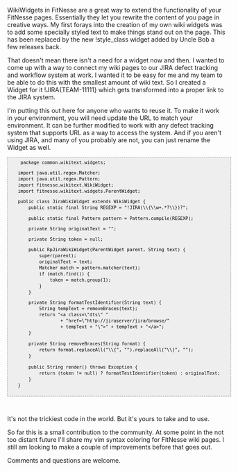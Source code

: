 WikiWidgets in FitNesse are a great way to extend the functionality of your
FitNesse pages. Essentially they let you rewrite the content of you page in
creative ways. My first forays into the creation of my own wiki widgets was to
add some specially styled text to make things stand out on the page. This has
been replaced by the new !style_class widget added by Uncle Bob a few releases
back.

That doesn't mean there isn't a need for a widget now and then. I wanted to
come up with a way to connect my wiki pages to our JIRA defect tracking and
workflow system at work. I wanted it to be easy for me and my team to be able
to do this with the smallest amount of wiki text. So I created a Widget for it
!JIRA{TEAM-11111} which gets transformed into a proper link to the JIRA
system.

I'm putting this out here for anyone who wants to reuse it. To make it work in
your environment, you will need update the URL to match your environment. It
can be further modified to work with any defect tracking system that supports
URL as a way to access the system. And if you aren't using JIRA, and many of
you probably are not, you can just rename the Widget as well.

<pre style="border: 1px dashed rgb(153, 153, 153); padding: 5px; overflow: auto; font-family: Andale Mono,Lucida Console,Monaco,fixed,monospace; color: rgb(0, 0, 0); background-color: rgb(238, 238, 238); font-size: 12px; line-height: 14px; width: 100%;"><code>    package common.wikitext.widgets;</p><p>   import java.util.regex.Matcher;<br/>   import java.util.regex.Pattern;<br/>   import fitnesse.wikitext.WikiWidget;<br/>   import fitnesse.wikitext.widgets.ParentWidget;</p><p>   public class JiraWikiWidget extends WikiWidget {<br/>       public static final String REGEXP = "!JIRA(\\{\\w+.*?\\})?";</p><p>       public static final Pattern pattern = Pattern.compile(REGEXP);</p><p>       private String originalText = "";</p><p>       private String token = null;</p><p>       public RpJiraWikiWidget(ParentWidget parent, String text) {<br/>           super(parent);<br/>           originalText = text;<br/>           Matcher match = pattern.matcher(text);<br/>           if (match.find()) {<br/>               token = match.group(1);<br/>           }<br/>       }</p><p>       private String formatTestIdentifier(String text) {<br/>           String tempText = removeBraces(text);<br/>           return "&lt;a class=\"dts\" "<br/>                   + "href=\"http://jiraserver/jira/browse/"<br/>                   + tempText + "\"&gt;" + tempText + "&lt;/a&gt;";<br/>       }</p><p>       private String removeBraces(String format) {<br/>           return format.replaceAll("\\{", "").replaceAll("\\}", "");<br/>       }</p><p>       public String render() throws Exception {<br/>           return (token != null) ? formatTestIdentifier(token) : originalText;<br/>       }<br/>   }<br/></code></pre><br/>

It's not the trickiest code in the world. But it's yours to take and to use.

So far this is a small contribution to the community. At some point in the not
too distant future I'll share my vim syntax coloring for FitNesse wiki pages.
I still am looking to make a couple of improvements before that goes out.

Comments and questions are welcome.

